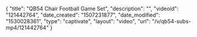 {
    "title": "QB54 Chair Football Game Set",
    "description": "",
    "videoid": "121442764",
    "date_created": "1507231877",
    "date_modified": "1530028361",
    "type": "captivate",
    "layout": "video",
    "url": "\/v\/qb54-subs-mp4\/121442764"
}
